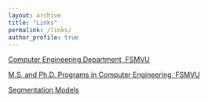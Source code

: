 ```yaml
---
layout: archive
title: "Links"
permalink: /links/
author_profile: true
---
```

[Computer Engineering Department, FSMVU](https://bm.fsm.edu.tr/)

[M.S. and Ph.D. Programs in Computer Engineering, FSMVU](https://lisansustu.fsm.edu.tr/Muhendislik-ve-Fen-Bilimleri-Enstitusu-Anabilim-Dallari-Bilgisayar-Muhendisligi-Anabilim-Dali--Hakkinda)

[Segmentation Models](https://github.com/qubvel/segmentation_models)